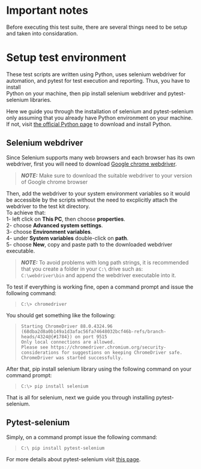 # Important notes
Before executing this test suite, there are several things need to be setup and taken into considaration.  

# Setup test environment
These test scripts are written using Python, uses selenium webdriver for automation, and pytest for test execution and reporting. Thus, you have to install  
Python on your machine, then pip install selenium webdriver and pytest-selenium libraries.  

Here we guide you through the installation of selenium and pytest-selenium only assuming that you already have Python environment on your machine. If not, visit 
[the official Python page](https://www.python.org/downloads/) to download and install Python.

## Selenium webdriver
Since Selenium supports many web browsers and each browser has its own webdriver, first you will need to download 
[Google chrome webdriver](https://sites.google.com/a/chromium.org/chromedriver/downloads).  
> **_NOTE:_** Make sure to download the suitable webdriver to your version of Google chrome browser  

Then, add the webdriver to your system environment variables so it would be accessible by the scripts without the need to excplicitly attach the webdriver to the test kit directory.  
To achieve that:  
1- left click on **This PC**, then choose **properties**.  
2- choose **Advanced system settings**.  
3- choose **Environment variables**.  
4- under **System variables** double-click on **path**.  
5- choose **New**, copy and paste path to the downloaded webdriver executable.  
> **_NOTE:_** To avoid problems with long path strings, it is recommended that you create a folder in your `C:\` drive such as:  
> `C:\webdriver\bin` and append the webdriver executable into it.  

To test if everything is working fine, open a command prompt and issue the following command:  
>`C:\> chromedriver`  

You should get something like the following:  

>`Starting ChromeDriver 88.0.4324.96 (68dba2d8a0b149a1d3afac56fa74648032bcf46b-refs/branch-heads/4324@{#1784}) on port 9515`  
>`Only local connections are allowed.`  
>`Please see https://chromedriver.chromium.org/security-considerations for suggestions on keeping ChromeDriver safe.`  
>`ChromeDriver was started successfully.`  

After that, pip install selenium library using the following command on your command prompt:  

>`C:\> pip install selenium`  

That is all for selenium, next we guide you through installing pytest-selenium.

## Pytest-selenium
Simply, on a command prompt issue the following command:  
>`C:\ pip install pytest-selenium`  

For more details about pytest-selenium visit [this page](https://pytest-selenium.readthedocs.io/en/latest/installing.html).

# 
